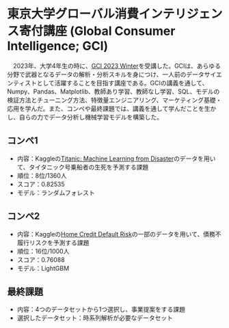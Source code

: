 # 東京大学グローバル消費インテリジェンス寄付講座 (Global Consumer Intelligence; GCI)
　2023年、大学4年生の時に、[GCI 2023 Winter](https://gci2.t.u-tokyo.ac.jp/archives/course/gci-2023-winter)を受講した。GCIは、あらゆる分野で武器となるデータの解析・分析スキルを身につけ、一人前のデータサイエンティストとして活躍することを目指す講座である。GCIの講義を通して、Numpy、Pandas、Matplotlib、教師あり学習、教師なし学習、SQL、モデルの検証方法とチューニング方法、特徴量エンジニアリング、マーケティング基礎・応用を学んだ。また、コンペや最終課題では、講義を通して学んだことを生かし、自らの力でデータ分析し機械学習モデルを構築した。

## コンペ1
- 内容：Kaggleの[Titanic: Machine Learning from Disaster](https://www.kaggle.com/competitions/titanic)のデータを用いて、タイタニック号乗船者の生死を予測する課題
- 順位：8位/1360人
- スコア：0.82535
- モデル：ランダムフォレスト

## コンペ2
- 内容：Kaggleの[Home Credit Default Risk](https://www.kaggle.com/competitions/home-credit-default-risk)の一部のデータを用いて、債務不履行リスクを予測する課題
- 順位：16位/1000人
- スコア：0.76088
- モデル：LightGBM

## 最終課題
- 内容：4つのデータセットから1つ選択し、事業提案をする課題
- 選択したデータセット：時系列解析が必要なデータセット
